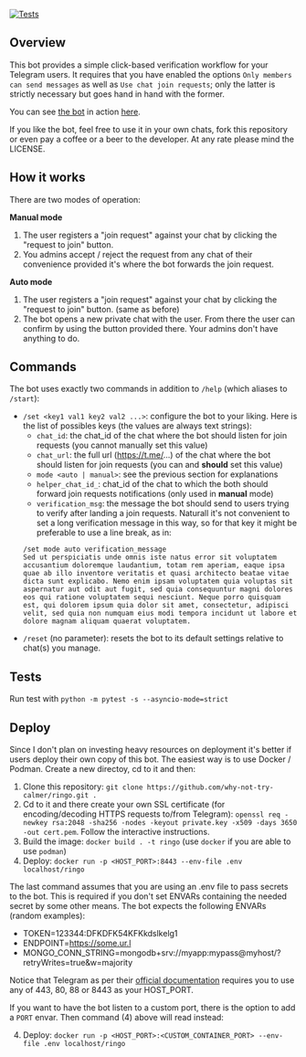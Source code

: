 [![Tests](https://github.com/why-not-try-calmer/ringo/actions/workflows/python-app.yml/badge.svg)](https://github.com/why-not-try-calmer/ringo/actions/workflows/python-app.yml)

## Overview

This bot provides a simple click-based verification workflow for your Telegram users. It requires that you have enabled the options `Only members can send messages` as well as `Use chat join requests`; only the latter is strictly necessary but goes hand in hand with the former. 

You can see [the bot](https://t.me/alert_me_and_my_chat_bot) in action [here](https://t.me/PopOS_en).

If you like the bot, feel free to use it in your own chats, fork this repository or even pay a coffee or a beer to the developer. At any rate please mind the LICENSE. 

## How it works

There are two modes of operation:

__Manual mode__
1. The user registers a "join request" against your chat by clicking the "request to join" button.
2. You admins accept / reject the request from any chat of their convenience provided it's where the bot forwards the join request.

__Auto mode__
1. The user registers a "join request" against your chat by clicking the "request to join" button. (same as before)
2. The bot opens a new private chat with the user. From there the user can confirm by using the button provided there. Your admins don't have anything to do.

## Commands

The bot uses exactly two commands in addition to `/help` (which aliases to `/start`):

- `/set <key1 val1 key2 val2 ...>`: configure the bot to your liking. Here is the list of possibles keys (the values are always text strings):
    - `chat_id`: the chat_id of the chat where the bot should listen for join requests (you cannot manually set this value)
    - `chat_url`: the full url (https://t.me/...) of the chat where the bot should listen for join requests (you can and __should__ set this value)
    - `mode <auto | manual>`: see the previous section for explanations
    - `helper_chat_id_`: chat_id of the chat to which the both should forward join requests notifications (only used in __manual__ mode)  
    - `verification_msg`: the message the bot should send to users trying to verify after landing a join requests. Naturall it's not convenient to set a long verification message in this way, so for that key it might be preferable to use a line break, as in:
    ```
    /set mode auto verification_message
    Sed ut perspiciatis unde omnis iste natus error sit voluptatem accusantium doloremque laudantium, totam rem aperiam, eaque ipsa quae ab illo inventore veritatis et quasi architecto beatae vitae dicta sunt explicabo. Nemo enim ipsam voluptatem quia voluptas sit aspernatur aut odit aut fugit, sed quia consequuntur magni dolores eos qui ratione voluptatem sequi nesciunt. Neque porro quisquam est, qui dolorem ipsum quia dolor sit amet, consectetur, adipisci velit, sed quia non numquam eius modi tempora incidunt ut labore et dolore magnam aliquam quaerat voluptatem. 
    ```
- `/reset` (no parameter): resets the bot to its default settings relative to chat(s) you manage.

## Tests

Run test with `python -m pytest -s --asyncio-mode=strict`

## Deploy

Since I don't plan on investing heavy resources on deployment it's better if users deploy their own copy of this bot. The easiest way is to use Docker / Podman. Create a new directoy, cd to it and then:

1. Clone this repository: `git clone https://github.com/why-not-try-calmer/ringo.git .`
2. Cd to it and there create your own SSL certificate (for encoding/decoding HTTPS requests to/from Telegram): `openssl req -newkey rsa:2048 -sha256 -nodes -keyout private.key -x509 -days 3650 -out cert.pem`. Follow the interactive instructions.
3. Build the image: `docker build . -t ringo` (use `docker` if you are able to use `podman`)
4. Deploy: `docker run -p <HOST_PORT>:8443 --env-file .env localhost/ringo`

The last command assumes that you are using an .env file to pass secrets to the bot. This is required if you don't set ENVARs containing the needed secret by some other means. The bot expects the following ENVARs (random examples):

- TOKEN=123344:DFKDFK54KFKkdslkelg1
- ENDPOINT=https://some.ur.l
- MONGO_CONN_STRING=mongodb+srv://myapp:mypass@myhost/?retryWrites=true&w=majority

Notice that Telegram as per their [official documentation](https://core.telegram.org/bots/api#setwebhook) requires you to use any of 443, 80, 88 or 8443 as your HOST_PORT.

If you want to have the bot listen to a custom port, there is the option to add a `PORT` envar. Then command (4) above will read instead:

4. Deploy: `docker run -p <HOST_PORT>:<CUSTOM_CONTAINER_PORT> --env-file .env localhost/ringo`

